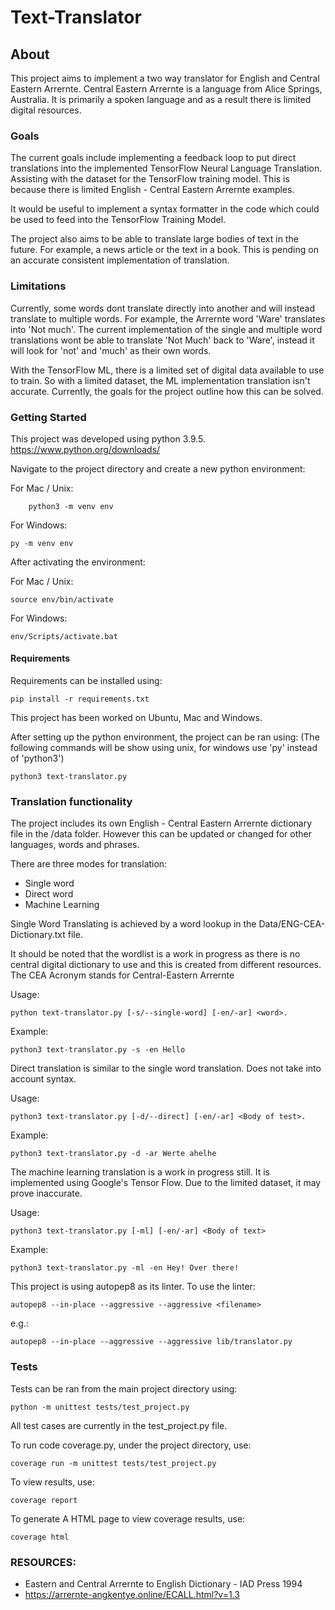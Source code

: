 # Text-Translator

## About

This project aims to implement a two way translator for English and Central Eastern Arrernte. Central Eastern Arrernte is a language from Alice Springs, Australia. It is primarily a spoken language and as a result there is limited digital resources.


### Goals
The current goals include implementing a feedback loop to put direct translations into the implemented TensorFlow Neural Language Translation. Assisting with the dataset for the TensorFlow training model. This is because there is limited English - Central Eastern Arrernte examples.

It would be useful to implement a syntax formatter in the code which could be used to feed into the TensorFlow Training Model.

The project also aims to be able to translate large bodies of text in the future. For example, a news article or the text in a book. This is pending on an accurate consistent implementation of translation.

### Limitations

Currently, some words dont translate directly into another and will instead translate to multiple words.
For example, the Arrernte word 'Ware' translates into 'Not much'. The current implementation of the single and multiple word translations wont be able to translate 'Not Much' back to 'Ware', instead it will look for 'not' and 'much' as their own words.

With the TensorFlow ML, there is a limited set of digital data available to use to train. So with a limited dataset, the ML implementation translation isn't accurate. Currently, the goals for the project outline how this can be solved.


### Getting Started


This project was developed using python 3.9.5.
https://www.python.org/downloads/

Navigate to the project directory and create a new python environment:

For Mac / Unix:
```
	python3 -m venv env
```
For Windows:
```
py -m venv env
```

After activating the environment:

For Mac / Unix:
```
source env/bin/activate
```
For Windows:
```
env/Scripts/activate.bat
```

#### Requirements

Requirements can be installed using:
```
pip install -r requirements.txt
```
This project has been worked on Ubuntu, Mac and Windows.

After setting up the python environment, the project can be ran using:
(The following commands will be show using unix, for windows use 'py' instead of 'python3')
```
python3 text-translator.py
```

### Translation functionality

The project includes its own English - Central Eastern Arrernte dictionary file in the /data folder. However this can be updated or changed for other languages, words and phrases.

There are three modes for translation:
* Single word
* Direct word
* Machine Learning

Single Word Translating is achieved by a word lookup in the Data/ENG-CEA-Dictionary.txt file.

It should be noted that the wordlist is a work in progress as there is no central digital dictionary to use and this is created from different resources.
The CEA Acronym stands for Central-Eastern Arrernte

Usage:
```
python text-translator.py [-s/--single-word] [-en/-ar] <word>.
```
Example:
```
python3 text-translator.py -s -en Hello
```


Direct translation is similar to the single word translation. Does not take into account syntax.

Usage:
```
python3 text-translator.py [-d/--direct] [-en/-ar] <Body of test>.
```

Example:

```
python3 text-translator.py -d -ar Werte ahelhe
```


The machine learning translation is a work in progress still. It is implemented using Google's Tensor Flow. Due to the limited dataset, it may prove inaccurate.

Usage:
```
python3 text-translator.py [-ml] [-en/-ar] <Body of text>
```

Example:
```
python3 text-translator.py -ml -en Hey! Over there!
```

This project is using autopep8 as its linter. To use the linter:

```
autopep8 --in-place --aggressive --aggressive <filename>
```

e.g.:

```
autopep8 --in-place --aggressive --aggressive lib/translator.py
```


### Tests

Tests can be ran from the main project directory using:

```
python -m unittest tests/test_project.py
```
All test cases are currently in the test_project.py file.

To run code coverage.py, under the project directory, use:

```
coverage run -m unittest tests/test_project.py
```
To view results, use:
```
coverage report
```

To generate A HTML page to view coverage results, use:
```
coverage html
```

### RESOURCES:

* Eastern and Central Arrernte to English Dictionary - IAD Press 1994
* https://arrernte-angkentye.online/ECALL.html?v=1.3
